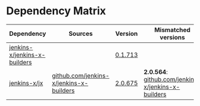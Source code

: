 # Dependency Matrix

Dependency | Sources | Version | Mismatched versions
---------- | ------- | ------- | -------------------
[jenkins-x/jenkins-x-builders](https://github.com/jenkins-x/jenkins-x-builders.git) |  | [0.1.713]() | 
[jenkins-x/jx](https://github.com/jenkins-x/jx.git) | [github.com/jenkins-x/jenkins-x-builders](https://github.com/jenkins-x/jenkins-x-builders) | [2.0.675](https://github.com/jenkins-x/jx/releases/tag/v2.0.675) | **2.0.564**: [github.com/jenkins-x/jenkins-x-builders](https://github.com/jenkins-x/jenkins-x-builders)
